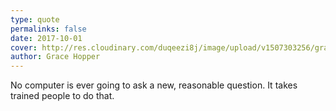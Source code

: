 ```yaml
---
type: quote
permalinks: false
date: 2017-10-01
cover: http://res.cloudinary.com/duqeezi8j/image/upload/v1507303256/grace-hopper.jpg
author: Grace Hopper
---
```

No computer is ever going to ask a new, reasonable question. It takes trained people to do that.
